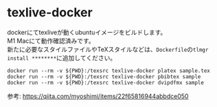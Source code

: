 # texlive-docker

dockerにてtexliveが動くubuntuイメージをビルドします。  
M1 Macにて動作確認済みです。  
新たに必要なスタイルファイルやTeXスタイルなどは、`Dockerfile`の`tlmgr install ********`に追加してください。  

```
docker run --rm -v ${PWD}:/texsrc texlive-docker platex sample.tex
docker run --rm -v ${PWD}:/texsrc texlive-docker pbibtex sample
docker run --rm -v ${PWD}:/texsrc texlive-docker dvipdfmx sample
```

参考: https://qiita.com/myoshimi/items/22f65816944abbdce050
